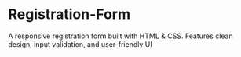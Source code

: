 # Registration-Form
A responsive registration form built with HTML &amp; CSS. Features clean design, input validation, and user-friendly UI
